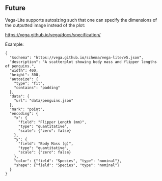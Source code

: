 ## Future

Vega-Lite supports autosizing such that one can specify the dimensions of the outputted image instead of the plot:

https://vega.github.io/vega/docs/specification/

Example:
```
{
  "$schema": "https://vega.github.io/schema/vega-lite/v5.json",
  "description": "A scatterplot showing body mass and flipper lengths of penguins.",
  "width": 400,
  "height": 300,
  "autosize": {
    "type": "fit",
    "contains": "padding"
  },
  "data": {
    "url": "data/penguins.json"
  },
  "mark": "point",
  "encoding": {
    "x": {
      "field": "Flipper Length (mm)",
      "type": "quantitative",
      "scale": {"zero": false}
    },
    "y": {
      "field": "Body Mass (g)",
      "type": "quantitative",
      "scale": {"zero": false}
    },
    "color": {"field": "Species", "type": "nominal"},
    "shape": {"field": "Species", "type": "nominal"}
  }
}
```